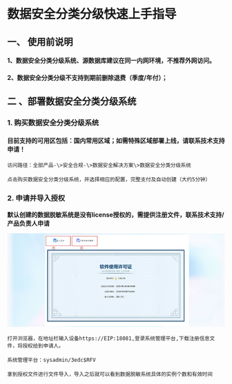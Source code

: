 # 数据安全分类分级快速上手指导

## 一、 使用前说明

#### 1、数据安全分类分级系统、源数据库建议在同一内网环境，不推荐外网访问。

#### 2、数据安全分类分级不支持到期前删除退费（季度/年付）；

## 二 、部署数据安全分类分级系统

### 1\. 购买数据安全分类分级系统

#### 目前支持的可用区包括：国内常用区域；如需特殊区域部署上线，请联系技术支持申请！

    访问路径：全部产品-\>安全合规-\>数据安全解决方案\>数据安全分类分级系统
      
    点击购买数据安全分类分级系统，并选择相应的配置，完整支付及自动创建（大约5分钟）





### 2\. 申请并导入授权

**默认创建的数据脱敏系统是没有license授权的，需提供注册文件，联系技术支持/产品负责人申请**

![](/images/operation/dc/system/license_2.png)

    打开浏览器，在地址栏输入设备https://EIP:18081,登录系统管理平台,下载注册信息文件，将授权给到申请人。
    
    系统管理平台：sysadmin/3edc$RFV 
    
    拿到授权文件进行文件导入，导入之后就可以看到数据脱敏系统具体的实例个数和有效时间 
